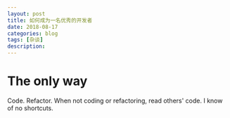 ```yaml
---
layout: post
title: 如何成为一名优秀的开发者
date: 2018-08-17
categories: blog
tags: [杂谈]
description: 
---
```


# The only way

Code. Refactor. When not coding or refactoring, read others' code. I know of no shortcuts.
